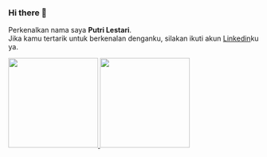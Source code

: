 ### Hi there 👋

Perkenalkan nama saya **Putri Lestari**.\
Jika kamu tertarik untuk berkenalan denganku, silakan ikuti akun [Linkedin](https://www.linkedin.com/in/putrilestari49/)ku ya.
<p align="left">
<a href="https://github.com/gilangadhan">
  <img height="180em" src="https://github-readme-stats-eight-theta.vercel.app/api?username=gilangadhan&show_icons=true&theme=algolia&include_all_commits=true&count_private=true"/>
  <img height="180em" src="https://github-readme-stats-eight-theta.vercel.app/api/top-langs/?username=gilangadhan&layout=compact&langs_count=8&theme=algolia"/>
</a>
</p>
